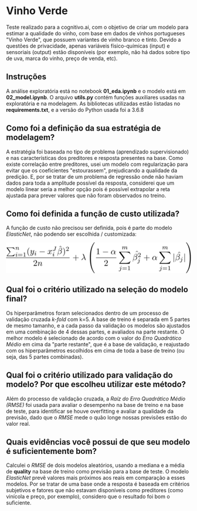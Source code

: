 # Vinho Verde

Teste realizado para a cognitivo.ai, com o objetivo de criar um modelo para estimar a qualidade do vinho, com base em dados de vinhos portugueses "Vinho Verde", que possuem variantes de vinho branco e tinto. Devido a questões de privacidade, apenas variáveis físico-químicas (input) e sensoriais (output) estão disponíveis (por exemplo, não há dados sobre tipo de uva, marca do vinho, preço de venda, etc).

## Instruções

A análise exploratória está no notebook **01_eda.ipynb** e o modelo está em **02_model.ipynb**. O arquivo **utils.py** contém funções auxiliares usadas na exploratória e na modelagem. As bibliotecas utilizadas estão listadas no **requirements.txt**, e a versão do Python usada foi a 3.6.8

## Como foi a definição da sua estratégia de modelagem?

A estratégia foi baseada no tipo de problema (aprendizado supervisionado) e nas características dos preditores e resposta presentes na base. Como existe correlação entre preditores, usei um modelo com regularização para evitar que os coeficientes "estourassem", prejudicando a qualidade da predição. E, por se tratar de um problema de regressão onde não haviam dados para toda a amplitude possível da resposta, considerei que um modelo linear seria a melhor opção pois é possível extrapolar a reta ajustada para prever valores que não foram observados no treino.

## Como foi definida a função de custo utilizada?

A função de custo não precisou ser definida, pois é parte do modelo *ElasticNet*, não podendo ser escolhida / customizada:

![](assets/elastic.png)

## Qual foi o critério utilizado na seleção do modelo final?

Os hiperparâmetros foram selecionados dentro de um processo de validação cruzada *k-fold* com k=5. A base de treino é separada em 5 partes de mesmo tamanho, e a cada passo da validação os modelos são ajustados em uma combinação de 4 dessas partes, e avaliados na parte restante. O melhor modelo é selecionado de acordo com o valor do *Erro Quadrático Médio* em cima da "parte restante", que é a base de validação, e reajustado com os hiperparâmetros escolhidos em cima de toda a base de treino (ou seja, das 5 partes combinadas).

## Qual foi o critério utilizado para validação do modelo? Por que escolheu utilizar este método?

Além do processo de validação cruzada, a *Raíz do Erro Quadrático Médio (RMSE)* foi usada para avaliar o desempenho na base de treino e na base de teste, para identificar se houve overfitting e avaliar a qualidade da previsão, dado que o *RMSE* mede o quão longe nossas previsões estão do valor real.

## Quais evidências você possui de que seu modelo é suficientemente bom?

Calculei o *RMSE* de dois modelos aleatórios, usando a mediana e a média de **quality** na base de treino como previsão para a base de teste. O modelo *ElasticNet* prevê valores mais próximos aos reais em comparação a esses modelos. Por se tratar de uma base onde a resposta é baseada em critérios subjetivos e fatores que não estavam disponíveis como preditores (como vinícola e preço, por exemplo), considero que o resultado foi bom o suficiente.
